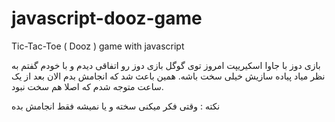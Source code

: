 # javascript-dooz-game
Tic-Tac-Toe ( Dooz ) game with javascript

بازی دوز با جاوا اسکیریپت
امروز توی گوگل بازی دوز رو اتفاقی دیدم و با خودم گفتم به نظر میاد پیاده سازیش خیلی سخت باشه. همین باعث شد که انجامش بدم
الان بعد از یک ساعت متوجه شدم که اصلا هم سخت نبود.

نکته : وقتی فکر میکنی سخته و یا نمیشه فقط انجامش بده
